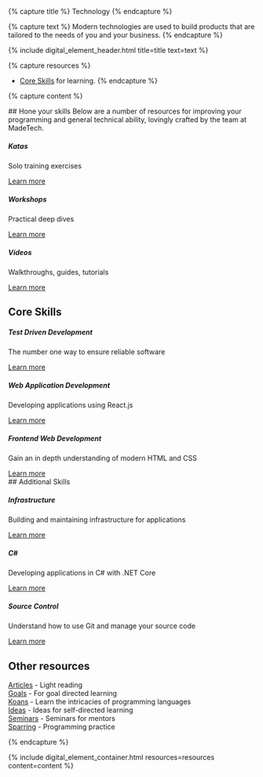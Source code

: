 {% capture title %}
Technology
{% endcapture %}

{% capture text %}
Modern technologies are used to build products that are tailored to the needs of you and your business.
{% endcapture %}

{% include digital_element_header.html title=title text=text %}

{% capture resources %}
* [Core Skills](technology/core-skills) for learning.
{% endcapture %}

{% capture content %}
<div class="text-center" markdown="1">
## Hone your skills
Below are a number of resources for improving your programming and general technical ability, lovingly crafted by the team at MadeTech.
</div>

<div class="row">
  <div class="col-sm">
    <div class="card-body card-border">
      <h5 class="card-title">Katas</h5>
      <p class="card-text">Solo training exercises</p>
      <a href="/katas" class="btn btn-success">Learn more</a>
    </div>
  </div>
  <div class="col-sm">
    <div class="card-body card-border">
      <h5 class="card-title">Workshops</h5>
      <p class="card-text">Practical deep dives</p>
      <a href="/workshops" class="btn btn-success">Learn more</a>
    </div>
  </div>
  <div class="col-sm">
    <div class="card-body card-border">
      <h5 class="card-title">Videos</h5>
      <p class="card-text">Walkthroughs, guides, tutorials</p>
      <a href="/screencasts" class="btn btn-success">Learn more</a>
    </div>
  </div>
</div>

## Core Skills
<div class="row">
  <div class="col-sm">
    <div class="card-body card-border">
      <h5 class="card-title">Test Driven Development</h5>
      <p class="card-text">The number one way to ensure reliable software</p>
      <a href="/core-skills/tdd" class="btn btn-success">Learn more</a>
    </div>
  </div>
  <div class="col-sm">
    <div class="card-body card-border">
      <h5 class="card-title">Web Application Development</h5>
      <p class="card-text">Developing applications using React.js</p>
      <a href="/core-skills/web-application-development" class="btn btn-success">Learn more</a>
    </div>
  </div>
  <div class="col-sm">
    <div class="card-body card-border">
      <h5 class="card-title">Frontend Web Development</h5>
      <p class="card-text">Gain an in depth understanding of modern HTML and CSS</p>
      <a href="/core-skills/frontend-web-development/" class="btn btn-success">Learn more</a>
    </div>
  </div>
</div>
## Additional Skills
<div class="row">
  <div class="col-sm">
    <div class="card-body card-border">
      <h5 class="card-title">Infrastructure</h5>
      <p class="card-text">Building and maintaining infrastructure for applications</p>
      <a href="/core-skills/tdd" class="btn btn-success">Learn more</a>
    </div>
  </div>
  <div class="col-sm">
    <div class="card-body card-border">
      <h5 class="card-title">C#</h5>
      <p class="card-text">Developing applications in C# with .NET Core</p>
      <a href="/additional-skills/c-sharp-and-dotnet" class="btn btn-success">Learn more</a>
    </div>
  </div>
  <div class="col-sm">
    <div class="card-body card-border">
      <h5 class="card-title">Source Control</h5>
      <p class="card-text">Understand how to use Git and manage your source code</p>
      <a href="/additional-skills/git" class="btn btn-success">Learn more</a>
    </div>
  </div>
</div>

## Other resources
[Articles](/articles) - Light reading  
[Goals](/goals) - For goal directed learning  
[Koans](/koans) - Learn the intricacies of programming languages  
[Ideas](/ideas) - Ideas for self-directed learning  
[Seminars](/seminars) - Seminars for mentors  
[Sparring](/sparring) - Programming practice  

{% endcapture %}

{% include digital_element_container.html resources=resources content=content %}
